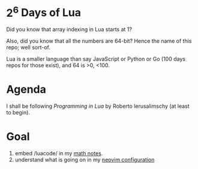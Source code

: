 # $2^6$ Days of Lua

Did you know that array indexing in Lua starts at 1?

Also, did you know that all the numbers are 64-bit? Hence the name of this repo; well sort-of.

Lua is a smaller language than say JavaScript or Python or Go (100 days repos for those exist), and 64 is >0, <100.

# Agenda

I shall be following *Programming in Lua* by Roberto lerusalimschy (at least to begin).

# Goal

1. embed /luacode/ in my [math notes](https://github.com/abaj8494/math).
2. understand what is going on in my [neovim configuration](https://github.com/abaj8494/dotfiles)
